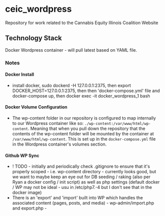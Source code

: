 # ceic_wordpress
Repository for work related to the Cannabis Equity Illinois Coalition Website

## Technology Stack
Docker Wordpress container - will pull latest based on YAML file.

### Notes

#### Docker Install
* install docker, sudo dockerd -H 127.0.0.1:2375, then export DOCKER_HOST=127.0.0.1:2375, then then 'docker-compose.yml' file and docker-compose up, then docker exec -it docker_wordpress_1 bash

#### Docker Volume Configuration
* The wp-content folder in our repository is configured to map internally to our Wordpress container like so: `./wp-content:/var/www/html/wp-content`. Meaning that when you pull down the repository that the contents of the wp-content folder will be mounted by the container at `/var/www/html/wp-content`. This is set up in the `docker-compose.yml` file in the Wordpress container's volumes section.

#### Github WP Sync
* ! TODO - initially and periodically check .gitignore to ensure that it's properly scoped - i.e. wp-content directory - currently looks good, but we want to maybe keep an eye out for DB seeding / raking (also per Ryan a docker config / init script) as well as php settings (default docker / WP may not be ideal - usu in /etc/php7.-4 but I don't see that in the docker image)
* There is an 'export' and 'import' built into WP which handles the associated content (pages, posts, and media) - wp-admin/import.php and export.php - 